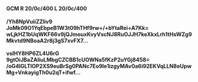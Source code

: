 #### GCM R 20/0c/400 L 20/0c/400
**/Yh8NpVuiiZZliv9**<br/>**JoMk09O1YqEbpeB1W3t09hTHf9rw+/+bYtaRei+A7Kk=**<br/>**wLjkHZ1bUqWKF66v9jQJmouxKvyVxcNJ8RuOJJH7keXkxLrh1tHsWZg9Mkvtd9NBoaA2r8j3gS7xvFX7...**<br/><br/>
**vsIHY8HP6ZL4U6rG**<br/>**9gtOiJBaZAliuLMbgCZCBB1cUOWNa5fKzP2uYGj8458=**<br/>**/oG4lGLTlOP2XS9euBrSg0PANc7Eo9le1izgyMAv0a6i92EKVqLLN8eUpwMg+VnkayigTh0u2qT+ifwf...**